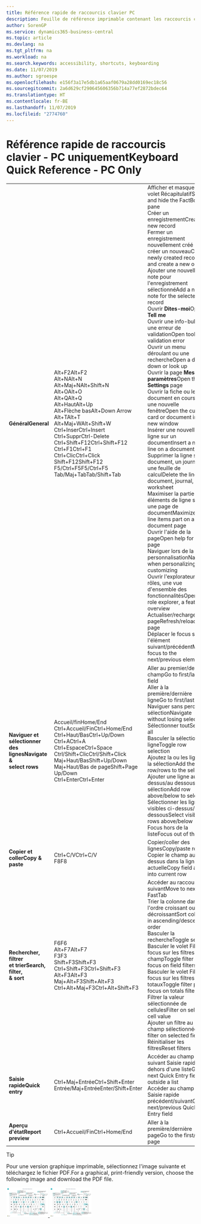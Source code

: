 ```yaml
---
title: Référence rapide de raccourcis clavier PC
description: Feuille de référence imprimable contenant les raccourcis clavier les plus populaires pour les utilisateurs de PC.
author: SorenGP
ms.service: dynamics365-business-central
ms.topic: article
ms.devlang: na
ms.tgt_pltfrm: na
ms.workload: na
ms.search.keywords: accessibility, shortcuts, keyboarding
ms.date: 11/07/2019
ms.author: sgroespe
ms.openlocfilehash: e156f3a17e5db1a65aaf0679a28dd0169ec18c56
ms.sourcegitcommit: 2a6d629cf290645606356b714a77ef2872bdec64
ms.translationtype: HT
ms.contentlocale: fr-BE
ms.lasthandoff: 11/07/2019
ms.locfileid: "2774760"
---
```

# <a name="keyboard-quick-reference---pc-only"></a><span data-ttu-id="d6cf7-103">Référence rapide de raccourcis clavier - PC uniquement</span><span class="sxs-lookup"><span data-stu-id="d6cf7-103">Keyboard Quick Reference - PC Only</span></span>

||||  
|----------------|-----------|----------------|
|<span data-ttu-id="d6cf7-104">**Général**</span><span class="sxs-lookup"><span data-stu-id="d6cf7-104">**General**</span></span>|<span data-ttu-id="d6cf7-105">Alt+F2</span><span class="sxs-lookup"><span data-stu-id="d6cf7-105">Alt+F2</span></span><br /><span data-ttu-id="d6cf7-106">Alt+N</span><span class="sxs-lookup"><span data-stu-id="d6cf7-106">Alt+N</span></span><br /><span data-ttu-id="d6cf7-107">Alt+Maj+N</span><span class="sxs-lookup"><span data-stu-id="d6cf7-107">Alt+Shift+N</span></span><br /><span data-ttu-id="d6cf7-108">Alt+O</span><span class="sxs-lookup"><span data-stu-id="d6cf7-108">Alt+O</span></span><br /><span data-ttu-id="d6cf7-109">Alt+Q</span><span class="sxs-lookup"><span data-stu-id="d6cf7-109">Alt+Q</span></span><br /><span data-ttu-id="d6cf7-110">Alt+Haut</span><span class="sxs-lookup"><span data-stu-id="d6cf7-110">Alt+Up</span></span><br /><span data-ttu-id="d6cf7-111">Alt+Flèche bas</span><span class="sxs-lookup"><span data-stu-id="d6cf7-111">Alt+Down Arrow</span></span><br /><span data-ttu-id="d6cf7-112">Alt+T</span><span class="sxs-lookup"><span data-stu-id="d6cf7-112">Alt+T</span></span><br /><span data-ttu-id="d6cf7-113">Alt+Maj+W</span><span class="sxs-lookup"><span data-stu-id="d6cf7-113">Alt+Shift+W</span></span><br /><span data-ttu-id="d6cf7-114">Ctrl+Inser</span><span class="sxs-lookup"><span data-stu-id="d6cf7-114">Ctrl+Insert</span></span><br /><span data-ttu-id="d6cf7-115">Ctrl+Suppr</span><span class="sxs-lookup"><span data-stu-id="d6cf7-115">Ctrl-Delete</span></span><br /><span data-ttu-id="d6cf7-116">Ctrl+Shift+F12</span><span class="sxs-lookup"><span data-stu-id="d6cf7-116">Ctrl+Shift+F12</span></span><br /><span data-ttu-id="d6cf7-117">Ctrl+F1</span><span class="sxs-lookup"><span data-stu-id="d6cf7-117">Ctrl+F1</span></span><br /><span data-ttu-id="d6cf7-118">Ctrl+Clic</span><span class="sxs-lookup"><span data-stu-id="d6cf7-118">Ctrl+Click</span></span><br /><span data-ttu-id="d6cf7-119">Shift+F12</span><span class="sxs-lookup"><span data-stu-id="d6cf7-119">Shift+F12</span></span><br /><span data-ttu-id="d6cf7-120">F5/Ctrl+F5</span><span class="sxs-lookup"><span data-stu-id="d6cf7-120">F5/Ctrl+F5</span></span><br /><span data-ttu-id="d6cf7-121">Tab/Maj+Tab</span><span class="sxs-lookup"><span data-stu-id="d6cf7-121">Tab/Shift+Tab</span></span><br />|<span data-ttu-id="d6cf7-122">Afficher et masquer le volet Récapitulatif</span><span class="sxs-lookup"><span data-stu-id="d6cf7-122">Show and hide the FactBox pane</span></span><br /><span data-ttu-id="d6cf7-123">Créer un enregistrement</span><span class="sxs-lookup"><span data-stu-id="d6cf7-123">Create a new record</span></span><br /><span data-ttu-id="d6cf7-124">Fermer un enregistrement nouvellement créé et en créer un nouveau</span><span class="sxs-lookup"><span data-stu-id="d6cf7-124">Close a newly created record and create a new one</span></span><br /><span data-ttu-id="d6cf7-125">Ajouter une nouvelle note pour l'enregistrement sélectionné</span><span class="sxs-lookup"><span data-stu-id="d6cf7-125">Add a new note for the selected record</span></span><br /><span data-ttu-id="d6cf7-126">Ouvrir **Dites-moi**</span><span class="sxs-lookup"><span data-stu-id="d6cf7-126">Open **Tell me**</span></span><br /><span data-ttu-id="d6cf7-127">Ouvrir une info-bulle ou une erreur de validation</span><span class="sxs-lookup"><span data-stu-id="d6cf7-127">Open tooltip or validation error</span></span><br /><span data-ttu-id="d6cf7-128">Ouvrir un menu déroulant ou une recherche</span><span class="sxs-lookup"><span data-stu-id="d6cf7-128">Open a drop-down or look up</span></span><br /><span data-ttu-id="d6cf7-129">Ouvrir la page **Mes paramètres**</span><span class="sxs-lookup"><span data-stu-id="d6cf7-129">Open the **My Settings** page</span></span><br /><span data-ttu-id="d6cf7-130">Ouvrir la fiche ou le document en cours dans une nouvelle fenêtre</span><span class="sxs-lookup"><span data-stu-id="d6cf7-130">Open the current card or document in a new window</span></span><br /><span data-ttu-id="d6cf7-131">Insérer une nouvelle ligne sur un document</span><span class="sxs-lookup"><span data-stu-id="d6cf7-131">Insert a new line on a document</span></span><br /><span data-ttu-id="d6cf7-132">Supprimer la ligne sur un document, un journal ou une feuille de calcul</span><span class="sxs-lookup"><span data-stu-id="d6cf7-132">Delete the line on a document, journal, or worksheet</span></span><br /><span data-ttu-id="d6cf7-133">Maximiser la partie des éléments de ligne sur une page de document</span><span class="sxs-lookup"><span data-stu-id="d6cf7-133">Maximize the line items part on a document page</span></span><br /><span data-ttu-id="d6cf7-134">Ouvrir l'aide de la page</span><span class="sxs-lookup"><span data-stu-id="d6cf7-134">Open help for the page</span></span><br /><span data-ttu-id="d6cf7-135">Naviguer lors de la personnalisation</span><span class="sxs-lookup"><span data-stu-id="d6cf7-135">Navigate when personalizing and customizing</span></span><br /><span data-ttu-id="d6cf7-136">Ouvrir l'explorateur de rôles, une vue d'ensemble des fonctionnalités</span><span class="sxs-lookup"><span data-stu-id="d6cf7-136">Open the role explorer, a feature overview</span></span><br /><span data-ttu-id="d6cf7-137">Actualiser/recharger la page</span><span class="sxs-lookup"><span data-stu-id="d6cf7-137">Refresh/reload page</span></span><br /><span data-ttu-id="d6cf7-138">Déplacer le focus sur l'élément suivant/précédent</span><span class="sxs-lookup"><span data-stu-id="d6cf7-138">Move focus to the next/previous element</span></span>|
|<span data-ttu-id="d6cf7-139">**Naviguer et <br />sélectionner des lignes**</span><span class="sxs-lookup"><span data-stu-id="d6cf7-139">**Navigate &<br />select rows**</span></span>| <span data-ttu-id="d6cf7-140">Accueil/fin</span><span class="sxs-lookup"><span data-stu-id="d6cf7-140">Home/End</span></span><br /><span data-ttu-id="d6cf7-141">Ctrl+Accueil/Fin</span><span class="sxs-lookup"><span data-stu-id="d6cf7-141">Ctrl+Home/End</span></span> <br /><span data-ttu-id="d6cf7-142">Ctrl+Haut/Bas</span><span class="sxs-lookup"><span data-stu-id="d6cf7-142">Ctrl+Up/Down</span></span><br /><span data-ttu-id="d6cf7-143">Ctrl+A</span><span class="sxs-lookup"><span data-stu-id="d6cf7-143">Ctrl+A</span></span> <br /><span data-ttu-id="d6cf7-144">Ctrl+Espace</span><span class="sxs-lookup"><span data-stu-id="d6cf7-144">Ctrl+Space</span></span><br /><span data-ttu-id="d6cf7-145">Ctrl/Shift+Clic</span><span class="sxs-lookup"><span data-stu-id="d6cf7-145">Ctrl/Shift+Click</span></span><br /><span data-ttu-id="d6cf7-146">Maj+Haut/Bas</span><span class="sxs-lookup"><span data-stu-id="d6cf7-146">Shift+Up/Down</span></span><br /><span data-ttu-id="d6cf7-147">Maj+Haut/Bas de page</span><span class="sxs-lookup"><span data-stu-id="d6cf7-147">Shift+Page Up/Down</span></span><br /><span data-ttu-id="d6cf7-148">Ctrl+Enter</span><span class="sxs-lookup"><span data-stu-id="d6cf7-148">Ctrl+Enter</span></span>| <span data-ttu-id="d6cf7-149">Aller au premier/dernier champ</span><span class="sxs-lookup"><span data-stu-id="d6cf7-149">Go to first/last field</span></span><br /><span data-ttu-id="d6cf7-150">Aller à la première/dernière ligne</span><span class="sxs-lookup"><span data-stu-id="d6cf7-150">Go to first/last row</span></span><br /><span data-ttu-id="d6cf7-151">Naviguer sans perdre la sélection</span><span class="sxs-lookup"><span data-stu-id="d6cf7-151">Navigate without losing selection</span></span><br /><span data-ttu-id="d6cf7-152">Sélectionner tout</span><span class="sxs-lookup"><span data-stu-id="d6cf7-152">Select all</span></span><br /><span data-ttu-id="d6cf7-153">Basculer la sélection de ligne</span><span class="sxs-lookup"><span data-stu-id="d6cf7-153">Toggle row selection</span></span><br /> <span data-ttu-id="d6cf7-154">Ajoutez la ou les lignes à la sélection</span><span class="sxs-lookup"><span data-stu-id="d6cf7-154">Add the row/rows to the selection</span></span><br /><span data-ttu-id="d6cf7-155">Ajouter une ligne au-dessus/au dessous de la sélection</span><span class="sxs-lookup"><span data-stu-id="d6cf7-155">Add row above/below to selection</span></span><br /><span data-ttu-id="d6cf7-156">Sélectionner les lignes visibles ci-dessus/ci-dessous</span><span class="sxs-lookup"><span data-stu-id="d6cf7-156">Select visible rows above/below</span></span> <br /><span data-ttu-id="d6cf7-157">Focus hors de la liste</span><span class="sxs-lookup"><span data-stu-id="d6cf7-157">Focus out of the list</span></span>|
|<span data-ttu-id="d6cf7-158">**Copier et coller**</span><span class="sxs-lookup"><span data-stu-id="d6cf7-158">**Copy & paste**</span></span>|<span data-ttu-id="d6cf7-159">Ctrl+C/V</span><span class="sxs-lookup"><span data-stu-id="d6cf7-159">Ctrl+C/V</span></span><br /><span data-ttu-id="d6cf7-160">F8</span><span class="sxs-lookup"><span data-stu-id="d6cf7-160">F8</span></span>|<span data-ttu-id="d6cf7-161">Copier/coller des lignes</span><span class="sxs-lookup"><span data-stu-id="d6cf7-161">Copy/paste rows</span></span><br /><span data-ttu-id="d6cf7-162">Copier le champ au-dessus dans la ligne actuelle</span><span class="sxs-lookup"><span data-stu-id="d6cf7-162">Copy field above into current row</span></span>|
|<span data-ttu-id="d6cf7-163">**Rechercher, filtrer <br />et trier**</span><span class="sxs-lookup"><span data-stu-id="d6cf7-163">**Search, filter, <br />& sort**</span></span>|<span data-ttu-id="d6cf7-164">F6</span><span class="sxs-lookup"><span data-stu-id="d6cf7-164">F6</span></span><br /><span data-ttu-id="d6cf7-165">Alt+F7</span><span class="sxs-lookup"><span data-stu-id="d6cf7-165">Alt+F7</span></span><br /><span data-ttu-id="d6cf7-166">F3</span><span class="sxs-lookup"><span data-stu-id="d6cf7-166">F3</span></span><br /><span data-ttu-id="d6cf7-167">Shift+F3</span><span class="sxs-lookup"><span data-stu-id="d6cf7-167">Shift+F3</span></span><br /><span data-ttu-id="d6cf7-168">Ctrl+Shift+F3</span><span class="sxs-lookup"><span data-stu-id="d6cf7-168">Ctrl+Shift+F3</span></span><br /><span data-ttu-id="d6cf7-169">Alt+F3</span><span class="sxs-lookup"><span data-stu-id="d6cf7-169">Alt+F3</span></span><br /><span data-ttu-id="d6cf7-170">Maj+Alt+F3</span><span class="sxs-lookup"><span data-stu-id="d6cf7-170">Shift+Alt+F3</span></span><br /><span data-ttu-id="d6cf7-171">Ctrl+Alt+Maj+F3</span><span class="sxs-lookup"><span data-stu-id="d6cf7-171">Ctrl+Alt+Shift+F3</span></span>|<span data-ttu-id="d6cf7-172">Accéder au raccourci suivant</span><span class="sxs-lookup"><span data-stu-id="d6cf7-172">Move to next FastTab</span></span><br /><span data-ttu-id="d6cf7-173">Trier la colonne dans l'ordre croissant ou décroissant</span><span class="sxs-lookup"><span data-stu-id="d6cf7-173">Sort column in ascending/descending order</span></span><br /><span data-ttu-id="d6cf7-174">Basculer la recherche</span><span class="sxs-lookup"><span data-stu-id="d6cf7-174">Toggle search</span></span><br /><span data-ttu-id="d6cf7-175">Basculer le volet Filtre ; focus sur les filtres de champ</span><span class="sxs-lookup"><span data-stu-id="d6cf7-175">Toggle filter pane; focus on field filters</span></span><br /><span data-ttu-id="d6cf7-176">Basculer le volet Filtre ; focus sur les filtres de totaux</span><span class="sxs-lookup"><span data-stu-id="d6cf7-176">Toggle filter pane; focus on totals filters</span></span><br /><span data-ttu-id="d6cf7-177">Filtrer la valeur sélectionnée de cellules</span><span class="sxs-lookup"><span data-stu-id="d6cf7-177">Filter on selected cell value</span></span><br /><span data-ttu-id="d6cf7-178">Ajouter un filtre au champ sélectionnée</span><span class="sxs-lookup"><span data-stu-id="d6cf7-178">Add filter on selected field</span></span><br /><span data-ttu-id="d6cf7-179">Réinitialiser les filtres</span><span class="sxs-lookup"><span data-stu-id="d6cf7-179">Reset filters</span></span>|
|<span data-ttu-id="d6cf7-180">**Saisie rapide**</span><span class="sxs-lookup"><span data-stu-id="d6cf7-180">**Quick entry**</span></span>|<span data-ttu-id="d6cf7-181">Ctrl+Maj+Entrée</span><span class="sxs-lookup"><span data-stu-id="d6cf7-181">Ctrl+Shift+Enter</span></span><br /><span data-ttu-id="d6cf7-182">Entrée/Maj+Entrée</span><span class="sxs-lookup"><span data-stu-id="d6cf7-182">Enter/Shift+Enter</span></span>|<span data-ttu-id="d6cf7-183">Accéder au champ suivant Saisie rapide en dehors d'une liste</span><span class="sxs-lookup"><span data-stu-id="d6cf7-183">Go to next Quick Entry field outside a list</span></span><br /><span data-ttu-id="d6cf7-184">Accéder au champ Saisie rapide précédent/suivant</span><span class="sxs-lookup"><span data-stu-id="d6cf7-184">Go to next/previous Quick Entry field</span></span>|
|<span data-ttu-id="d6cf7-185">**Aperçu d'état**</span><span class="sxs-lookup"><span data-stu-id="d6cf7-185">**Report preview**</span></span>|<span data-ttu-id="d6cf7-186">Ctrl+Accueil/Fin</span><span class="sxs-lookup"><span data-stu-id="d6cf7-186">Ctrl+Home/End</span></span>|<span data-ttu-id="d6cf7-187">Aller à la première/dernière page</span><span class="sxs-lookup"><span data-stu-id="d6cf7-187">Go to the first/last page</span></span>|

> [!TIP]
> <span data-ttu-id="d6cf7-188">Pour une version graphique imprimable, sélectionnez l'image suivante et téléchargez le fichier PDF.</span><span class="sxs-lookup"><span data-stu-id="d6cf7-188">For a graphical, print-friendly version, choose the following image and download the PDF file.</span></span>
>
> <span data-ttu-id="d6cf7-189">[ ![](media/keyboard_shortcut_inline.png) ](media/keyboard_shortcuts.pdf)</span><span class="sxs-lookup"><span data-stu-id="d6cf7-189">[ ![](media/keyboard_shortcut_inline.png) ](media/keyboard_shortcuts.pdf)</span></span>
